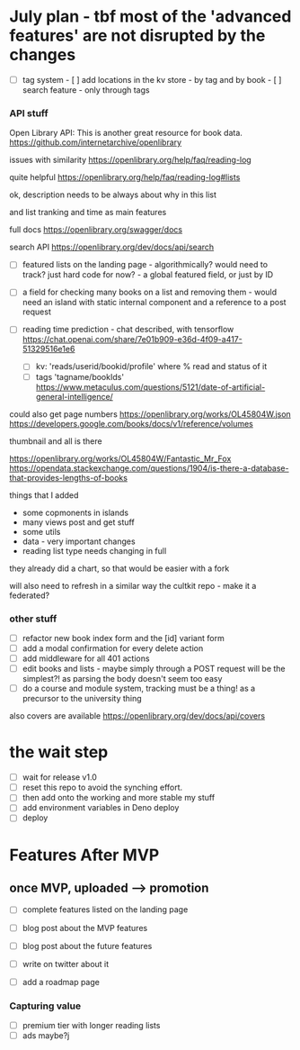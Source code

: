 # July plan - tbf most of the 'advanced features' are not disrupted by the changes

- [ ] tag system - [ ] add locations in the kv store - by tag and by book - [ ]
      search feature - only through tags

### API stuff

Open Library API: This is another great resource for book data.
https://github.com/internetarchive/openlibrary

issues with similarity https://openlibrary.org/help/faq/reading-log

quite helpful https://openlibrary.org/help/faq/reading-log#lists

ok, description needs to be always about why in this list

and list tranking and time as main features

full docs https://openlibrary.org/swagger/docs

search API https://openlibrary.org/dev/docs/api/search

- [ ] featured lists on the landing page - algorithmically? would need to track?
      just hard code for now? - a global featured field, or just by ID
- [ ] a field for checking many books on a list and removing them - would need
      an island with static internal component and a reference to a post request

- [ ] reading time prediction - chat described, with tensorflow
      https://chat.openai.com/share/7e01b909-e36d-4f09-a417-51329516e1e6
  - [ ] kv: 'reads/userid/bookid/profile' where % read and status of it
  - [ ] tags 'tagname/bookIds'
        https://www.metaculus.com/questions/5121/date-of-artificial-general-intelligence/

could also get page numbers https://openlibrary.org/works/OL45804W.json
https://developers.google.com/books/docs/v1/reference/volumes

thumbnail and all is there

https://openlibrary.org/works/OL45804W/Fantastic_Mr_Fox
https://opendata.stackexchange.com/questions/1904/is-there-a-database-that-provides-lengths-of-books

things that I added

- some copmonents in islands
- many views post and get stuff
- some utils
- data - very important changes
- reading list type needs changing in full

they already did a chart, so that would be easier with a fork

will also need to refresh in a similar way the cultkit repo - make it a
federated?

### other stuff

- [ ] refactor new book index form and the [id] variant form
- [ ] add a modal confirmation for every delete action
- [ ] add middleware for all 401 actions
- [ ] edit books and lists - maybe simply through a POST request will be the
      simplest?! as parsing the body doesn't seem too easy
- [ ] do a course and module system, tracking must be a thing! as a precursor to
      the university thing

also covers are available https://openlibrary.org/dev/docs/api/covers

# the wait step

- [ ] wait for release v1.0
- [ ] reset this repo to avoid the synching effort.
- [ ] then add onto the working and more stable my stuff
- [ ] add environment variables in Deno deploy
- [ ] deploy

# Features After MVP

## once MVP, uploaded --> promotion

- [ ] complete features listed on the landing page
- [ ] blog post about the MVP features
- [ ] blog post about the future features

- [ ] write on twitter about it
- [ ] add a roadmap page

### Capturing value

- [ ] premium tier with longer reading lists
- [ ] ads maybe?j
